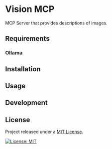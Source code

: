 # Vision MCP

MCP Server that provides descriptions of images.

## Requirements

### Ollama

## Installation

## Usage

## Development

## License

Project released under a [MIT License](LICENSE.md).

[![License: MIT](https://img.shields.io/badge/License-MIT-orange.svg)](LICENSE.md)
